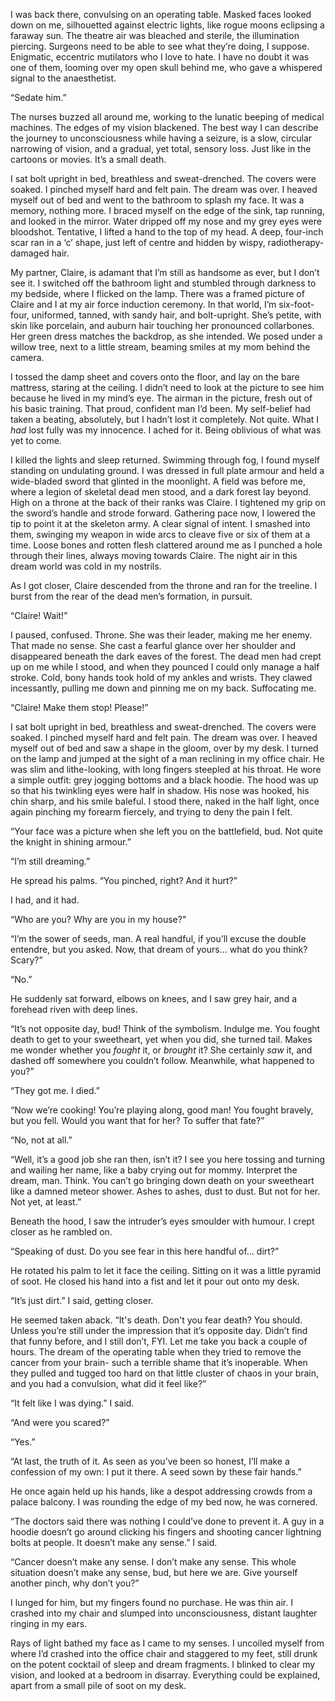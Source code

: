 I was back there, convulsing on an operating table. Masked faces looked down on me, silhouetted against electric lights, like rogue moons eclipsing a faraway sun. The theatre air was bleached and sterile, the illumination piercing. Surgeons need to be able to see what they’re doing, I suppose. Enigmatic, eccentric mutilators who I love to hate. I have no doubt it was one of them, looming over my open skull behind me, who gave a whispered signal to the anaesthetist. 

“Sedate him.”

The nurses buzzed all around me, working to the lunatic beeping of medical machines. The edges of my vision blackened. The best way I can describe the journey to unconsciousness while having a seizure, is a slow, circular narrowing of vision, and a gradual, yet total, sensory loss. Just like in the cartoons or movies. It’s a small death.

I sat bolt upright in bed, breathless and sweat-drenched. The covers were soaked. I pinched myself hard and felt pain. The dream was over. I heaved myself out of bed and went to the bathroom to splash my face. It was a memory, nothing more. I braced myself on the edge of the sink, tap running, and looked in the mirror. Water dripped off my nose and my grey eyes were bloodshot. Tentative, I lifted a hand to the top of my head. A deep, four-inch scar ran in a ‘c’ shape, just left of centre and hidden by wispy, radiotherapy-damaged hair. 

My partner, Claire, is adamant that I’m still as handsome as ever, but I don’t see it. I switched off the bathroom light and stumbled through darkness to my bedside, where I flicked on the lamp. There was a framed picture of Claire and I at my air force induction ceremony. In that world, I’m six-foot-four, uniformed, tanned, with sandy hair, and bolt-upright. She’s petite, with skin like porcelain, and auburn hair touching her pronounced collarbones. Her green dress matches the backdrop, as she intended. We posed under a willow tree, next to a little stream, beaming smiles at my mom behind the camera.

I tossed the damp sheet and covers onto the floor, and lay on the bare mattress, staring at the ceiling. I didn’t need to look at the picture to see him because he lived in my mind’s eye. The airman in the picture, fresh out of his basic training. That proud, confident man I’d been. My self-belief had taken a beating, absolutely, but I hadn’t lost it completely. Not quite. What I *had* lost fully was my innocence. I ached for it. Being oblivious of what was yet to come. 

I killed the lights and sleep returned. Swimming through fog, I found myself standing on undulating ground. I was dressed in full plate armour and held a wide-bladed sword that glinted in the moonlight. A field was before me, where a legion of skeletal dead men stood, and a dark forest lay beyond. High on a throne at the back of their ranks was Claire. I tightened my grip on the sword’s handle and strode forward. Gathering pace now, I lowered the tip to point it at the skeleton army. A clear signal of intent. I smashed into them, swinging my weapon in wide arcs to cleave five or six of them at a time. Loose bones and rotten flesh clattered around me as I punched a hole through their lines, always moving towards Claire. The night air in this dream world was cold in my nostrils.

As I got closer, Claire descended from the throne and ran for the treeline. I burst from the rear of the dead men’s formation, in pursuit.

“Claire! Wait!”

I paused, confused. Throne. She was their leader, making me her enemy. That made no sense. She cast a fearful glance over her shoulder and disappeared beneath the dark eaves of the forest. The dead men had crept up on me while I stood, and when they pounced I could only manage a half stroke. Cold, bony hands took hold of my ankles and wrists. They clawed incessantly, pulling me down and pinning me on my back. Suffocating me.

“Claire! Make them stop! Please!”

I sat bolt upright in bed, breathless and sweat-drenched. The covers were soaked. I pinched myself hard and felt pain. The dream was over. I heaved myself out of bed and saw a shape in the gloom, over by my desk. I turned on the lamp and jumped at the sight of a man reclining in my office chair. He was slim and lithe-looking, with long fingers steepled at his throat. He wore a simple outfit: grey jogging bottoms and a black hoodie. The hood was up so that his twinkling eyes were half in shadow. His nose was hooked, his chin sharp, and his smile baleful. I stood there, naked in the half light, once again pinching my forearm fiercely, and trying to deny the pain I felt.

“Your face was a picture when she left you on the battlefield, bud. Not quite the knight in shining armour.” 

“I’m still dreaming.”

He spread his palms. “You pinched, right? And it hurt?”

I had, and it had.

“Who are you? Why are you in my house?"

“I’m the sower of seeds, man. A real handful, if you’ll excuse the double entendre, but you asked. Now, that dream of yours… what do you think? Scary?”

“No.”

He suddenly sat forward, elbows on knees, and I saw grey hair, and a forehead riven with deep lines.

“It’s not opposite day, bud! Think of the symbolism. Indulge me. You fought death to get to your sweetheart, yet when you did, she turned tail. Makes me wonder whether you *fought* it, or *brought* it? She certainly *saw* it, and dashed off somewhere you couldn’t follow. Meanwhile, what happened to you?”

“They got me. I died.”

“Now we’re cooking! You’re playing along, good man! You fought bravely, but you fell. Would you want that for her? To suffer that fate?”

“No, not at all.”

“Well, it’s a good job she ran then, isn’t it? I see you here tossing and turning and wailing her name, like a baby crying out for mommy. Interpret the dream, man. Think. You can’t go bringing down death on your sweetheart like a damned meteor shower. Ashes to ashes, dust to dust. But not for her. Not yet, at least.”

Beneath the hood, I saw the intruder’s eyes smoulder with humour. I crept closer as he rambled on.

“Speaking of dust. Do you see fear in this here handful of… dirt?”

He rotated his palm to let it face the ceiling. Sitting on it was a little pyramid of soot. He closed his hand into a fist and let it pour out onto my desk.

“It’s just dirt.” I said, getting closer.

He seemed taken aback. “It's death. Don't you fear death? You should. Unless you’re still under the impression that it’s opposite day. Didn’t find that funny before, and I still don’t, FYI. Let me take you back a couple of hours. The dream of the operating table when they tried to remove the cancer from your brain- such a terrible shame that it’s inoperable. When they pulled and tugged too hard on that little cluster of chaos in your brain, and you had a convulsion, what did it feel like?”

“It felt like I was dying.” I said.

“And were you scared?”

“Yes.”

“At last, the truth of it. As seen as you’ve been so honest, I’ll make a confession of my own: I put it there. A seed sown by these fair hands.”

He once again held up his hands, like a despot addressing crowds from a palace balcony. I was rounding the edge of my bed now, he was cornered.

“The doctors said there was nothing I could’ve done to prevent it. A guy in a hoodie doesn’t go around clicking his fingers and shooting cancer lightning bolts at people. It doesn’t make any sense.” I said.

“Cancer doesn’t make any sense. I don’t make any sense. This whole situation doesn’t make any sense, bud, but here we are. Give yourself another pinch, why don’t you?”

I lunged for him, but my fingers found no purchase. He was thin air. I crashed into my chair and slumped into unconsciousness, distant laughter ringing in my ears.

Rays of light bathed my face as I came to my senses. I uncoiled myself from where I’d crashed into the office chair and staggered to my feet, still drunk on the potent cocktail of sleep and dream fragments. I blinked to clear my vision, and looked at a bedroom in disarray. Everything could be explained, apart from a small pile of soot on my desk.